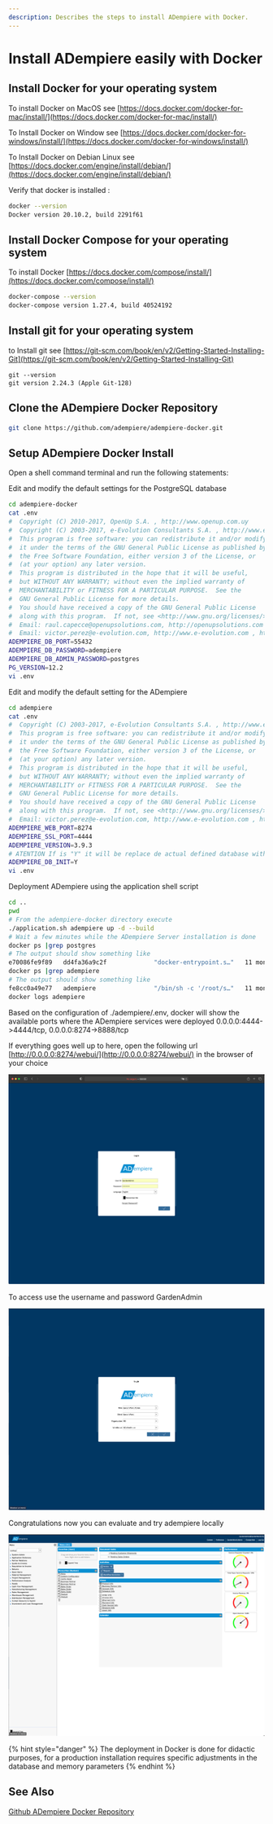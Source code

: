 ```yaml
---
description: Describes the steps to install ADempiere with Docker.
---
```


# Install ADempiere easily with Docker

## Install Docker for your operating system

To install Docker on MacOS see [https://docs.docker.com/docker-for-mac/install/](https://docs.docker.com/docker-for-mac/install/)

To Install Docker on Window see [https://docs.docker.com/docker-for-windows/install/](https://docs.docker.com/docker-for-windows/install/)

To Install Docker on Debian Linux see [https://docs.docker.com/engine/install/debian/](https://docs.docker.com/engine/install/debian/)

Verify that docker is installed :

```bash
docker --version
Docker version 20.10.2, build 2291f61
```

## Install Docker Compose for your operating system

To install Docker [https://docs.docker.com/compose/install/](https://docs.docker.com/compose/install/)

```bash
docker-compose --version
docker-compose version 1.27.4, build 40524192
```

## Install git for your operating system

to Install git see [https://git-scm.com/book/en/v2/Getting-Started-Installing-Git](https://git-scm.com/book/en/v2/Getting-Started-Installing-Git)

```text
git --version
git version 2.24.3 (Apple Git-128)
```

## Clone the ADempiere Docker Repository

```bash
git clone https://github.com/adempiere/adempiere-docker.git
```

## Setup ADempiere Docker Install

Open a shell command terminal and run the following statements:

Edit and modify the default settings for the PostgreSQL database

```bash
cd adempiere-docker
cat .env
#  Copyright (C) 2010-2017, OpenUp S.A. , http://www.openup.com.uy
#  Copyright (C) 2003-2017, e-Evolution Consultants S.A. , http://www.e-evolution.com
#  This program is free software: you can redistribute it and/or modify
#  it under the terms of the GNU General Public License as published by
#  the Free Software Foundation, either version 3 of the License, or
#  (at your option) any later version.
#  This program is distributed in the hope that it will be useful,
#  but WITHOUT ANY WARRANTY; without even the implied warranty of
#  MERCHANTABILITY or FITNESS FOR A PARTICULAR PURPOSE.  See the
#  GNU General Public License for more details.
#  You should have received a copy of the GNU General Public License
#  along with this program.  If not, see <http://www.gnu.org/licenses/>.
#  Email: raul.capecce@openupsolutions.com, http://openupsolutions.com , http://github.com/rcapecce
#  Email: victor.perez@e-evolution.com, http://www.e-evolution.com , http://github.com/e-Evolution
ADEMPIERE_DB_PORT=55432
ADEMPIERE_DB_PASSWORD=adempiere
ADEMPIERE_DB_ADMIN_PASSWORD=postgres
PG_VERSION=12.2
vi .env
```

Edit and modify the default setting for the ADempiere

```bash
cd adempiere
cat .env
#  Copyright (C) 2003-2017, e-Evolution Consultants S.A. , http://www.e-evolution.com
#  This program is free software: you can redistribute it and/or modify
#  it under the terms of the GNU General Public License as published by
#  the Free Software Foundation, either version 3 of the License, or
#  (at your option) any later version.
#  This program is distributed in the hope that it will be useful,
#  but WITHOUT ANY WARRANTY; without even the implied warranty of
#  MERCHANTABILITY or FITNESS FOR A PARTICULAR PURPOSE.  See the
#  GNU General Public License for more details.
#  You should have received a copy of the GNU General Public License
#  along with this program.  If not, see <http://www.gnu.org/licenses/>.ce
#  Email: victor.perez@e-evolution.com, http://www.e-evolution.com , http://github.com/e-Evolution
ADEMPIERE_WEB_PORT=8274
ADEMPIERE_SSL_PORT=4444
ADEMPIERE_VERSION=3.9.3
# ATENTION If is "Y" it will be replace de actual defined database with a empty ADempiere seed
ADEMPIERE_DB_INIT=Y
vi .env
```

Deployment ADempiere using the application shell script

```bash
cd ..
pwd 
# From the adempiere-docker directory execute
./application.sh adempiere up -d --build
# Wait a few minutes while the ADempiere Server installation is done 
docker ps |grep postgres
# The output should show something like 
e70086fe9f89   dd4fa36a9c2f             "docker-entrypoint.s…"   11 months ago       Up 4 minutes       0.0.0.0:55432->5432/tcp                          postgres122_db_1
docker ps |grep adempiere
# The output should show something like 
fe8cc0a49e77   adempiere                "/bin/sh -c '/root/s…"   11 months ago       Up 8 minutes       0.0.0.0:4444->4444/tcp, 0.0.0.0:8274->8888/tcp   adempiere
docker logs adempiere
```

Based on the configuration of ./adempiere/.env, docker will show the available ports where the ADempiere services were deployed 0.0.0.0:4444-&gt;4444/tcp, 0.0.0.0:8274-&gt;8888/tcp

If everything goes well up to here, open the following url [http://0.0.0.0:8274/webui/](http://0.0.0.0:8274/webui/) in the browser of your choice

![](../../.gitbook/assets/image%20%2814%29.png)

To access use the username and password GardenAdmin

![ADempiere Role](../../.gitbook/assets/image%20%2810%29.png)

Congratulations now you can evaluate and try adempiere locally

![ADempiere Main Screen](../../.gitbook/assets/image%20%2811%29.png)

{% hint style="danger" %}
The deployment in Docker is done for didactic purposes, for a production installation requires specific adjustments in the database and memory parameters
{% endhint %}

## See Also

[Github ADempiere Docker Repository](https://github.com/adempiere/adempiere-docker/blob/master/README.md)


